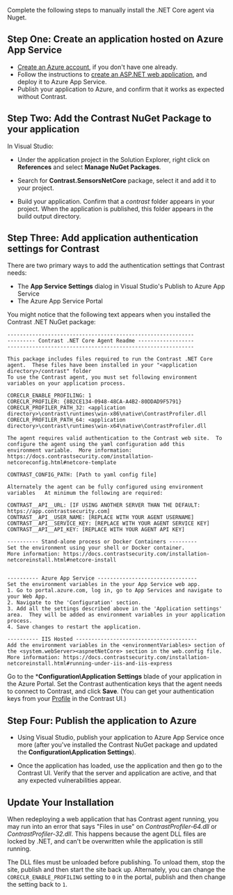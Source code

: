 <!--
title: "Installing Contrast .NET Core via Nuget Azure App Service package"
description: "Guide to installing .NET Core Agent on Azure App Service using the Nuget package"
tags: "installation configuration .Net Azure AppService site nuget visualstudio netcore"
-->

Complete the following steps to manually install the .NET Core agent via Nuget.

## Step One: Create an application hosted on Azure App Service

* [Create an Azure account](https://portal.azure.com/), if you don't have one already.
* Follow the instructions to [create an ASP.NET web application](https://docs.microsoft.com/en-us/azure/app-service/app-service-web-get-started-dotnet-framework), and deploy it to Azure App Service.
* Publish your application to Azure, and confirm that it works as expected without Contrast.

## Step Two: Add the Contrast NuGet Package to your application

In Visual Studio:

* Under the application project in the Solution Explorer, right click on **References** and select **Manage NuGet Packages**.

* Search for **Contrast.SensorsNetCore** package, select it and add it to your project.

* Build your application. Confirm that a *contrast* folder appears in your project. When the application is published, this folder appears in the build output directory.

## Step Three: Add application authentication settings for Contrast

There are two primary ways to add the authentication settings that Contrast needs:

* The **App Service Settings** dialog in Visual Studio's Publish to Azure App Service
* The Azure App Service Portal

You might notice that the following text appears when you installed the Contrast .NET NuGet package:

 ```
------------------------------------------------------------
--------- Contrast .NET Core Agent Readme ------------------
------------------------------------------------------------

This package includes files required to run the Contrast .NET Core agent.  These files have been installed in your "<application directory>/contrast" folder
To use the Contrast agent, you must set following environment variables on your application process.

CORECLR_ENABLE_PROFILING: 1
CORECLR_PROFILER: {8B2CE134-0948-48CA-A4B2-80DDAD9F5791}
CORECLR_PROFILER_PATH_32: <application directory>\contrast\runtimes\win-x86\native\ContrastProfiler.dll
CORECLR_PROFILER_PATH_64: <application directory>\contrast\runtimes\win-x64\native\ContrastProfiler.dll

The agent requires valid authentication to the Contrast web site.  To configure the agent using the yaml configuration add this
environment variable.  More information: https://docs.contrastsecurity.com/installation-netcoreconfig.html#netcore-template

CONTRAST_CONFIG_PATH: [Path to yaml config file]

Alternately the agent can be fully configured using environment variables   At minimum the following are required:

CONTRAST__API__URL: [IF USING ANOTHER SERVER THAN THE DEFAULT: https://app.contrastsecurity.com]
CONTRAST__API__USER_NAME: [REPLACE WITH YOUR AGENT USERNAME]
CONTRAST__API__SERVICE_KEY: [REPLACE WITH YOUR AGENT SERVICE KEY]
CONTRAST__API__API_KEY: [REPLACE WITH YOUR AGENT API KEY]

---------- Stand-alone process or Docker Containers ---------
Set the environment using your shell or Docker container.
More information: https://docs.contrastsecurity.com/installation-netcoreinstall.html#netcore-install


---------- Azure App Service --------------------------------
Set the environment variables in the your App Service web app.
1. Go to portal.azure.com, log in, go to App Services and navigate to your Web App.
2. Navigate to the 'Configuration' section.
3. Add all the settings described above in the 'Application settings' area.  They will be added as environment variables in your application process.
4. Save changes to restart the application.

---------- IIS Hosted ---------------------------------------
Add the environment variables in the <environmentVariables> section of the <system.webServer><aspnetNetCore> section in the web.config file.
More information: https://docs.contrastsecurity.com/installation-netcoreinstall.html#running-under-iis-and-iis-express

```

Go to the ***Configuration\Application Settings** blade of your application in the Azure Portal. Set the Contrast authentication keys that the agent needs to connect to Contrast, and click **Save**. (You can get your authentication keys from your [Profile](user-account.html#profile) in the Contrast UI.)

## Step Four: Publish the application to Azure

* Using Visual Studio, publish your application to Azure App Service once more (after you've installed the Contrast NuGet package and updated the **Configuration\Application Settings**).

* Once the application has loaded, use the application and then go to the Contrast UI. Verify that the server and application are active, and that any expected vulnerabilities appear.

## Update Your Installation

When redeploying a web application that has Contrast agent running, you may run into an error that says "Files in use" on *ContrastProfiler-64.dll* or *ContrastProfiler-32.dll*. This happens because the agent DLL files are locked by .NET, and can't be overwritten while the application is still running.

The DLL files must be unloaded before publishing. To unload them, stop the site, publish and then start the site back up. Alternately, you can change the `CORECLR_ENABLE_PROFILING` setting to `0` in the portal, publish and then change the setting back to `1`.
